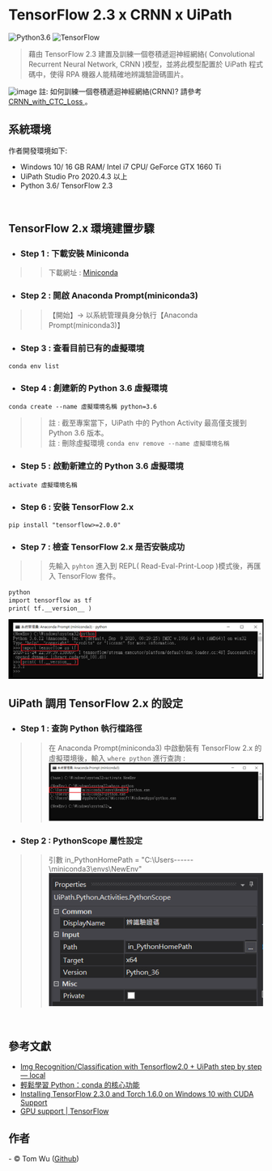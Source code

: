 # TensorFlow 2.3 x CRNN x UiPath   
![Python3.6](https://img.shields.io/badge/Python-3.6-blue.svg) ![TensorFlow](https://img.shields.io/badge/TensorFlow-2.3-yellow.svg)

> 藉由 TensorFlow 2.3 建置及訓練一個卷積遞迴神經網絡( Convolutional Recurrent Neural Network, CRNN )模型，並將此模型配置於 UiPath 程式碼中，使得 RPA 機器人能精確地辨識驗證碼圖片。

![image](./README_gif/Demo.gif)
註: 如何訓練一個卷積遞迴神經網絡(CRNN)? 請參考[ CRNN_with_CTC_Loss ](https://github.com/YenLinWu/CRNN_with_CTC_Loss)。

## 系統環境
作者開發環境如下:

- Windows 10/ 16 GB RAM/ Intel i7 CPU/ GeForce GTX 1660 Ti   
- UiPath Studio Pro 2020.4.3 以上
- Python 3.6/ TensorFlow 2.3
<br/>  

   
## TensorFlow 2.x 環境建置步驟     
- ### Step 1 : 下載安裝 Miniconda  
>> 下載網址 : [Miniconda](https://docs.conda.io/en/latest/miniconda.html)

- ### Step 2 : 開啟 Anaconda Prompt(miniconda3)   
>> 【開始】&rarr; 以系統管理員身分執行【Anaconda Prompt(miniconda3)】

- ### Step 3 : 查看目前已有的虛擬環境     
```console
conda env list
```

- ### Step 4 : 創建新的 Python 3.6 虛擬環境  
```console
conda create --name 虛擬環境名稱 python=3.6
```
>> 註 : 截至專案當下，UiPath 中的 Python Activity 最高僅支援到 Python 3.6 版本。  
>> 註 : 刪除虛擬環境 ```conda env remove --name 虛擬環境名稱 ```

- ### Step 5 : 啟動新建立的 Python 3.6 虛擬環境  
```console
activate 虛擬環境名稱
```

- ### Step 6 : 安裝 TensorFlow 2.x 
```console
pip install "tensorflow>=2.0.0"
```

- ### Step 7 : 檢查 TensorFlow 2.x 是否安裝成功
>> 先輸入 `pyhton` 進入到 REPL( Read-Eval-Print-Loop )模式後，再匯入 TensorFlow 套件。
```console
python   
import tensorflow as tf 
print( tf.__version__ )
``` 
![image](./README_gif/Verify_TF_Installation.png)
<br/>  

## UiPath 調用 TensorFlow 2.x 的設定        
- ### Step 1 : 查詢 Python 執行檔路徑
>> 在 Anaconda Prompt(miniconda3) 中啟動裝有 TensorFlow 2.x 的虛擬環境後，輸入 `where python` 進行查詢 :    
![image](./README_gif/Python_Home_Path.png)

- ### Step 2 : PythonScope 屬性設定
>> 引數 in_PythonHomePath = "C:\Users\------\miniconda3\envs\NewEnv"  
![image](./README_gif/PythonScope_Properties.png)
<br/>  


## 參考文獻  
- [Img Recognition/Classification with Tensorflow2.0 + UiPath step by step — local](https://medium.com/@reginwon/img-recognition-with-tensorflow-uipath-step-by-step-38accc241662) 
- [輕鬆學習 Python：conda 的核心功能](https://medium.com/datainpoint/python-essentials-conda-quickstart-1f1e9ecd1025)
- [Installing TensorFlow 2.3.0 and Torch 1.6.0 on Windows 10 with CUDA Support](https://medium.com/@mhfateen/installing-tensorflow-2-3-0-and-torch-1-6-0-on-windows-10-with-cuda-support-97ea4ff4f8fa)  
- [GPU support | TensorFlow](https://www.tensorflow.org/install/gpu)


## 作者
<span> - &copy; Tom Wu (<a href="https://github.com/YenLinWu">Github</a>) </span>  
